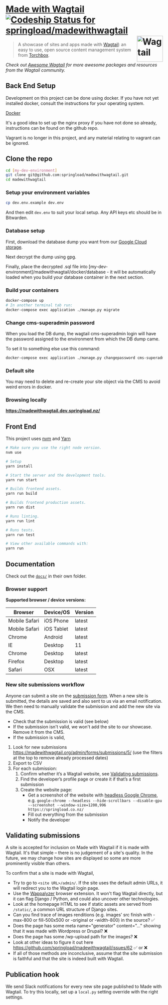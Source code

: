 [Made with Wagtail](http://madewithwagtail.org) [![Codeship Status for springload/madewithwagtail](https://codeship.com/projects/26741250-da6d-0132-ea89-328081b30bed/status?branch=master)](https://codeship.com/projects/79308) [<img src="https://github.com/torchbox/wagtail/blob/82171f70faaf0c8b8da278261e6f45fed529c899/docs/logo.png" width="83" align="right" alt="Wagtail">](https://wagtail.io/)
=================

> A showcase of sites and apps made with [Wagtail](https://wagtail.io/): an easy to use, open source content management system from [Torchbox](https://github.com/torchbox/wagtail).

*Check out [Awesome Wagtail](https://github.com/springload/awesome-wagtail) for more awesome packages and resources from the Wagtail community.*

## Back End Setup

Development on this project can be done using docker. If you have not yet
installed docker, consult the instructions for your operating system.

[Docker](https://docs.docker.com/)

It's a good idea to set up the nginx proxy if you have not done so already,
instructions can be found on the github repo.

Vagrant is no longer in this project, and any material relating to vagrant
can be ignored.

## Clone the repo

```sh
cd [my-dev-environment]
git clone git@github.com:springload/madewithwagtail.git
cd madewithwagtail
```
### Setup your environment variables

```sh
cp dev.env.example dev.env
```

And then edit `dev.env` to suit your local setup. Any API keys etc should be in Bitwarden.

### Database setup

First, download the database dump you want from our [Google Cloud storage](<https://console.cloud.google.com/storage/browser/springload-backups/madewithwagtail?pageState=(%22StorageObjectListTable%22:(%22f%22:%22%255B%255D%22))&project=springload-backups&prefix=&forceOnObjectsSortingFiltering=false>).

Next decrypt the dump using gpg.

Finally, place the decrypted .sql file into [my-dev-environment]/madewithwagtail/docker/database - it will be automatically loaded when you build your database container in the next section.

### Build your containers

```sh
docker-compose up
# In another terminal tab run:
docker-compose exec application ./manage.py migrate
```

### Change cms-superadmin password

When you load the DB dump, the wagtail cms-superadmin login will have the
password assigned to the environment from which the DB dump came.

To set it to something else use this command:

```sh
docker-compose exec application ./manage.py changepassword cms-superadmin
```

### Default site

You may need to delete and re-create your site object via the CMS to avoid weird errors in docker.

### Browsing locally

**https://madewithwagtail.dev.springload.nz/**

## Front End

This project uses [nvm](https://github.com/creationix/nvm) and [Yarn](https://yarnpkg.com/lang/en/)

```sh
# Make sure you use the right node version.
nvm use

# Setup
yarn install

# Start the server and the development tools.
yarn run start

# Builds frontend assets.
yarn run build

# Builds frontend production assets.
yarn run dist

# Runs linting.
yarn run lint

# Runs tests.
yarn run test

# View other available commands with:
yarn run
```

## Documentation

Check out the [`docs/`](docs/) in their own folder.

### Browser support

**Supported browser / device versions:**

| Browser | Device/OS | Version |
|---------|-----------|---------|
| Mobile Safari | iOS Phone | latest |
| Mobile Safari | iOS Tablet | latest |
| Chrome | Android | latest |
| IE | Desktop | 11 |
| Chrome | Desktop | latest |
| Firefox | Desktop | latest |
| Safari | OSX | latest |

### New site submissions workflow

Anyone can submit a site on the [submission form](http://madewithwagtail.org/submit/). When a new site is submitted, the details are saved and also sent to us via an email notification. We then need to manually validate the submission and add the new site via the CMS.

- Check that the submission is valid (see below)
- If the submission isn't valid, we won't add the site to our showcase. Remove it from the CMS.
- If the submission is valid,

1. Look for new submissions https://madewithwagtail.org/admin/forms/submissions/5/ (use the filters at the top to remove already processed dates)
2. Export to CSV
3. For each submission:
    1. Confirm whether it’s a Wagtail website, see [Validating submissions](#validating-submissions).
    2. Find the developer’s profile page or create it if that’s a first submission
    3. Create the website page:
        - Get a screenshot of the website with [headless Google Chrome](https://developers.google.com/web/updates/2017/04/headless-chrome), e.g. `google-chrome --headless --hide-scrollbars --disable-gpu --screenshot --window-size=1200,996 https://springload.co.nz/`
        - Fill out everything from the submission
        - Notify the developer

## Validating submissions

A site is accepted for inclusion on Made with Wagtail if it is made with Wagtail. It's that simple – there is no judgement of a site's quality. In the future, we may change how sites are displayed so some are more prominently visible than others.

To confirm that a site is made with Wagtail,

- Try to go to `<site URL>/admin/`. If the site uses the default admin URLs, it will redirect you to the Wagtail login page.
- Use the [Wappalyzer](https://wappalyzer.com/) browser extension. It won't flag Wagtail directly, but it can flag Django / Python, and could also uncover other technologies.
- Look at the homepage HTML to see if static assets are served from `/static/`, a common URL structure of Django sites.
- Can you find trace of images renditions (e.g. images’ src finish with -max-800 or fill-500x500 or -original or -width-800) in the source? :white_check_mark:
- Does the page has some meta name="generator" content="..." showing that it was made with Wordpress or Drupal? :x:
- Does the page has some /wp-upload path for the images? :x:
- Look at other ideas to figure it out here https://github.com/springload/madewithwagtail/issues/62  :white_check_mark: or :x:
- If all of those methods are inconclusive, assume that the site submission is faithful and that the site is indeed built with Wagtail.

## Publication hook

We send Slack notifications for every new site page published to Made with Wagtail. To try this locally, set up a `local.py` setting override with the right settings.
 


